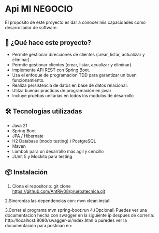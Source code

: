 # Api MI NEGOCIO

El proposito de este proyecto es dar a conocer mis capacidades como desarrollador de software.

## 🚀 ¿Qué hace este proyecto?

- Permite gestionar direcciones de clientes (crear, listar, actualizar y eliminar).
- Permite gestionar clientes (crear, listar, acualizar y eliminar)
- Implementa API REST con Spring Boot.
- Usa el enfoque de programacion TDD para garantizar un buen funcionamiento.
- Realiza persistencia de datos en base de datos relacional.
- Utilza buenas practicas de programación en javar
- Incluye pruebas unitarias en todos los modulos de desarrollo

## 🛠️ Tecnologías utilizadas

- Java 21
- Spring Boot
- JPA / Hibernate
- H2 Database (modo testing) / PostgreSQL
- Maven
- Lombok para un desarrollo más agil y cencillo
- JUnit 5 y Mockito para testing

## 📦 Instalación

1. Clona el repositorio:
   git clone https://github.com/AntRiv08/pruebatecnica.git

2.Sincroniza las dependencias con: 
  mvn clean install

3.Correr el programa 
  mvn spring-boot:run
4.(Opcional) Puedes ver una documentacion hecha con swagger en la siguiente ip despues de correrla: 
  http://localhost:8080/swagger-ui/index.html
  o puredes ver la documentación para postman en: 
  
